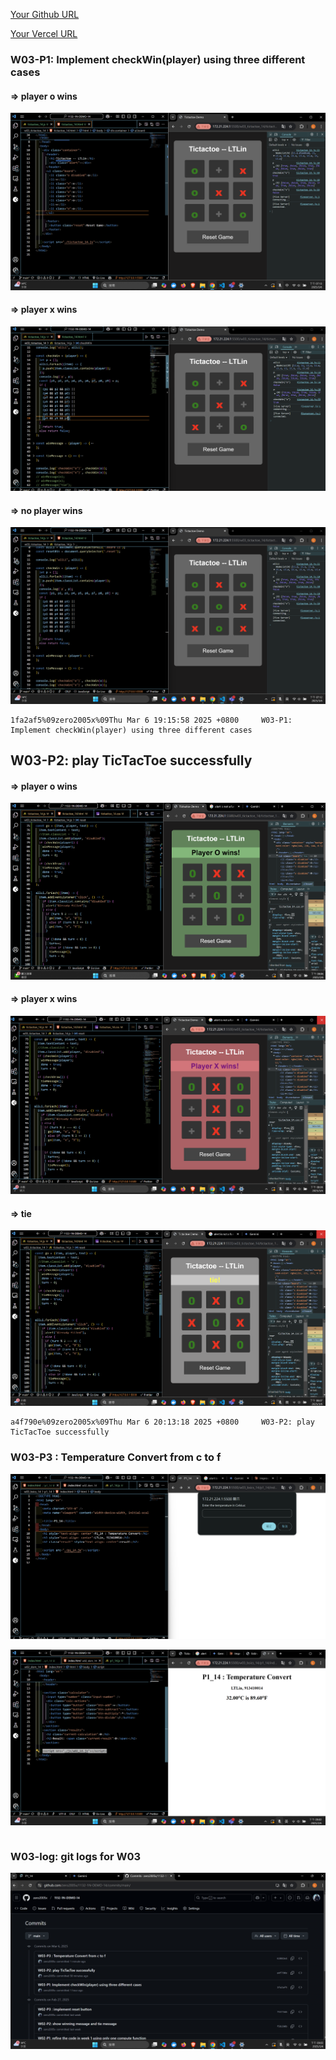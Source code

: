 [Your Github URL](https://github.com/zero2005x/1132-1N-DEMO-14)

[Your Vercel URL](https://1132-1N-DEMO-14.vercel.app)

### W03-P1: Implement checkWin(player) using three different cases

#### => player o wins

![](w03-p1-1.png)

#### => player x wins

![](w03-p1-2.png)

#### => no player wins

![](w03-p1-3.png)

```
1fa2af5%09zero2005x%09Thu Mar 6 19:15:58 2025 +0800     W03-P1: Implement checkWin(player) using three different cases
```

## W03-P2: play TicTacToe successfully

#### => player o wins

![](w03-p2-1.png)

#### => player x wins

![](w03-p2-2.png)

#### => tie

![](w03-p2-3.png)

```
a4f790e%09zero2005x%09Thu Mar 6 20:13:18 2025 +0800     W03-P2: play TicTacToe successfully
```

### W03-P3 : Temperature Convert from c to f

![](w03-p3.png)

![](w03-p3-1.png)

```

```

### W03-log: git logs for W03

![](w03_log.png)
